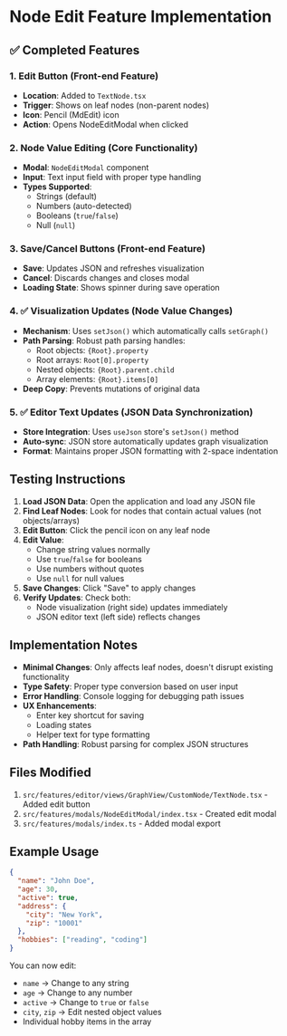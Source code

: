 # Node Edit Feature Implementation

## ✅ Completed Features

### 1. Edit Button (Front-end Feature)
- **Location**: Added to `TextNode.tsx`
- **Trigger**: Shows on leaf nodes (non-parent nodes)
- **Icon**: Pencil (MdEdit) icon
- **Action**: Opens NodeEditModal when clicked

### 2. Node Value Editing (Core Functionality)
- **Modal**: `NodeEditModal` component
- **Input**: Text input field with proper type handling
- **Types Supported**: 
  - Strings (default)
  - Numbers (auto-detected)
  - Booleans (`true`/`false`)
  - Null (`null`)

### 3. Save/Cancel Buttons (Front-end Feature)
- **Save**: Updates JSON and refreshes visualization
- **Cancel**: Discards changes and closes modal
- **Loading State**: Shows spinner during save operation

### 4. ✅ Visualization Updates (Node Value Changes)
- **Mechanism**: Uses `setJson()` which automatically calls `setGraph()`
- **Path Parsing**: Robust path parsing handles:
  - Root objects: `{Root}.property`
  - Root arrays: `Root[0].property`
  - Nested objects: `{Root}.parent.child`
  - Array elements: `{Root}.items[0]`
- **Deep Copy**: Prevents mutations of original data

### 5. ✅ Editor Text Updates (JSON Data Synchronization)
- **Store Integration**: Uses `useJson` store's `setJson()` method
- **Auto-sync**: JSON store automatically updates graph visualization
- **Format**: Maintains proper JSON formatting with 2-space indentation

## Testing Instructions

1. **Load JSON Data**: Open the application and load any JSON file
2. **Find Leaf Nodes**: Look for nodes that contain actual values (not objects/arrays)
3. **Edit Button**: Click the pencil icon on any leaf node
4. **Edit Value**: 
   - Change string values normally
   - Use `true`/`false` for booleans
   - Use numbers without quotes
   - Use `null` for null values
5. **Save Changes**: Click "Save" to apply changes
6. **Verify Updates**: Check both:
   - Node visualization (right side) updates immediately
   - JSON editor text (left side) reflects changes

## Implementation Notes

- **Minimal Changes**: Only affects leaf nodes, doesn't disrupt existing functionality
- **Type Safety**: Proper type conversion based on user input
- **Error Handling**: Console logging for debugging path issues
- **UX Enhancements**: 
  - Enter key shortcut for saving
  - Loading states
  - Helper text for type formatting
- **Path Handling**: Robust parsing for complex JSON structures

## Files Modified

1. `src/features/editor/views/GraphView/CustomNode/TextNode.tsx` - Added edit button
2. `src/features/modals/NodeEditModal/index.tsx` - Created edit modal
3. `src/features/modals/index.ts` - Added modal export

## Example Usage

```json
{
  "name": "John Doe",
  "age": 30,
  "active": true,
  "address": {
    "city": "New York",
    "zip": "10001"
  },
  "hobbies": ["reading", "coding"]
}
```

You can now edit:
- `name` → Change to any string
- `age` → Change to any number
- `active` → Change to `true` or `false`
- `city`, `zip` → Edit nested object values
- Individual hobby items in the array
